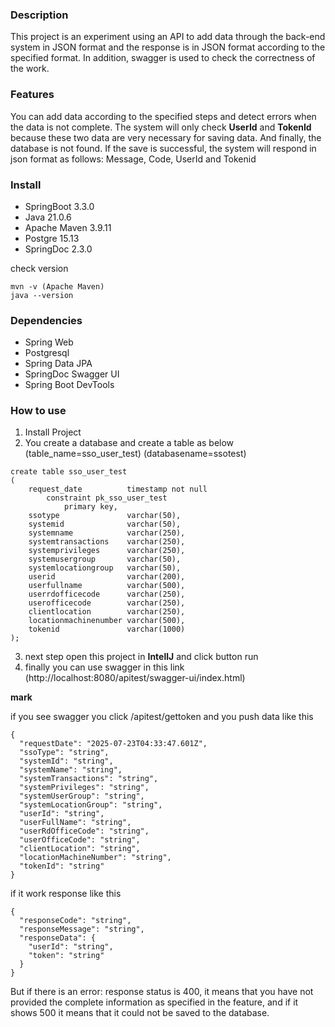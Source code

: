 ### **Description**

This project is an experiment using an API to add data 
through the back-end system in JSON format and the response is in JSON format 
according to the specified format. In addition, swagger is used to check the correctness of the work.

### **Features**

You can add data according to the specified steps and detect errors when the data is not complete. 
The system will only check **UserId** and **TokenId** because these two data are very necessary for saving data. And finally, 
the database is not found. If the save is successful, the system will respond in json  format as follows: Message, Code, UserId and Tokenid

### **Install**
* SpringBoot 3.3.0
* Java 21.0.6
* Apache Maven 3.9.11
* Postgre 15.13
* SpringDoc 2.3.0

check version
```
mvn -v (Apache Maven)
java --version
```

### **Dependencies**
* Spring Web
* Postgresql
* Spring Data JPA
* SpringDoc Swagger UI
* Spring Boot DevTools


### **How to use** 

1. Install Project
2. You create a database and create a table as below (table_name=sso_user_test) (databasename=ssotest)
```
create table sso_user_test
(
    request_date          timestamp not null
        constraint pk_sso_user_test
            primary key,
    ssotype               varchar(50),
    systemid              varchar(50),
    systemname            varchar(250),
    systemtransactions    varchar(250),
    systemprivileges      varchar(250),
    systemusergroup       varchar(50),
    systemlocationgroup   varchar(50),
    userid                varchar(200),
    userfullname          varchar(500),
    userrdofficecode      varchar(250),
    userofficecode        varchar(250),
    clientlocation        varchar(250),
    locationmachinenumber varchar(500),
    tokenid               varchar(1000)
);
```
3. next step open this project in **IntellJ** and click button run
4. finally you can use swagger in this link (http://localhost:8080/apitest/swagger-ui/index.html)

**mark**

if you see swagger you click /apitest/gettoken and you push data like this
```
{
  "requestDate": "2025-07-23T04:33:47.601Z",
  "ssoType": "string",
  "systemId": "string",
  "systemName": "string",
  "systemTransactions": "string",
  "systemPrivileges": "string",
  "systemUserGroup": "string",
  "systemLocationGroup": "string",
  "userId": "string",
  "userFullName": "string",
  "userRdOfficeCode": "string",
  "userOfficeCode": "string",
  "clientLocation": "string",
  "locationMachineNumber": "string",
  "tokenId": "string"
}
```
if it work response like this
```
{
  "responseCode": "string",
  "responseMessage": "string",
  "responseData": {
    "userId": "string",
    "token": "string"
  }
}
```
But if there is an error: response status is 400, it means that you have not provided the complete information as specified in the feature, 
and if it shows 500 it means that it could not be saved to the database.



